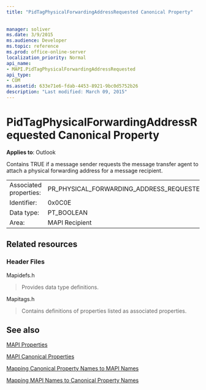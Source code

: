 ```yaml
---
title: "PidTagPhysicalForwardingAddressRequested Canonical Property"
 
 
manager: soliver
ms.date: 3/9/2015
ms.audience: Developer
ms.topic: reference
ms.prod: office-online-server
localization_priority: Normal
api_name:
- MAPI.PidTagPhysicalForwardingAddressRequested
api_type:
- COM
ms.assetid: 633e71e6-fdab-4453-8921-9bc0d5752b26
description: "Last modified: March 09, 2015"
---
```


# PidTagPhysicalForwardingAddressRequested Canonical Property

  
  
**Applies to**: Outlook 
  
Contains TRUE if a message sender requests the message transfer agent to attach a physical forwarding address for a message recipient.
  
|||
|:-----|:-----|
|Associated properties:  <br/> |PR_PHYSICAL_FORWARDING_ADDRESS_REQUESTED  <br/> |
|Identifier:  <br/> |0x0C0E  <br/> |
|Data type:  <br/> |PT_BOOLEAN  <br/> |
|Area:  <br/> |MAPI Recipient  <br/> |
   
## Related resources

### Header Files

Mapidefs.h
  
> Provides data type definitions.
    
Mapitags.h
  
> Contains definitions of properties listed as associated properties.
    
## See also



[MAPI Properties](mapi-properties.md)
  
[MAPI Canonical Properties](mapi-canonical-properties.md)
  
[Mapping Canonical Property Names to MAPI Names](mapping-canonical-property-names-to-mapi-names.md)
  
[Mapping MAPI Names to Canonical Property Names](mapping-mapi-names-to-canonical-property-names.md)

